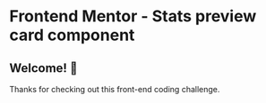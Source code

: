 # Frontend Mentor - Stats preview card component

## Welcome! 👋

Thanks for checking out this front-end coding challenge.